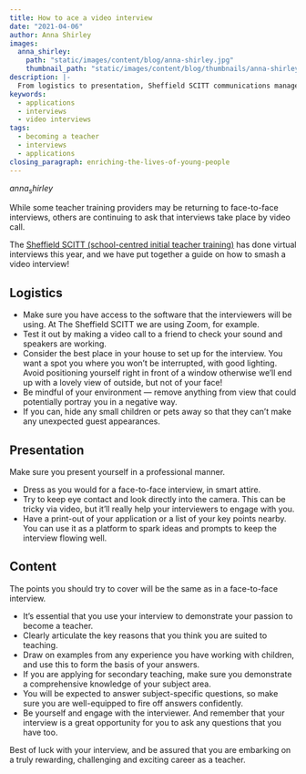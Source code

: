 ```yaml
---
title: How to ace a video interview
date: "2021-04-06"
author: Anna Shirley
images:
  anna_shirley:
    path: "static/images/content/blog/anna-shirley.jpg"
    thumbnail_path: "static/images/content/blog/thumbnails/anna-shirley.jpg"
description: |-
  From logistics to presentation, Sheffield SCITT communications manager Anna Shirley shares her top tips for video interviews.
keywords:
  - applications
  - interviews
  - video interviews
tags:
  - becoming a teacher
  - interviews
  - applications
closing_paragraph: enriching-the-lives-of-young-people
---
```


$anna_shirley$

While some teacher training providers may be returning to face-to-face interviews, others are continuing to ask that interviews take place by video call. 

The [Sheffield SCITT (school-centred initial teacher training)](https://www.sheffieldscitt.org.uk/) has done virtual interviews this year, and we have put together a guide on how to smash a video interview!

## Logistics

* Make sure you have access to the software that the interviewers will be using. At The Sheffield SCITT we are using Zoom, for example.
* Test it out by making a video call to a friend to check your sound and speakers are working.
* Consider the best place in your house to set up for the interview. You want a spot you where you won’t be interrupted, with good lighting. Avoid positioning yourself right in front of a window otherwise we’ll end up with a lovely view of outside, but not of your face!
* Be mindful of your environment — remove anything from view that could potentially portray you in a negative way.
* If you can, hide any small children or pets away so that they can’t make any unexpected guest appearances.

## Presentation

Make sure you present yourself in a professional manner.

* Dress as you would for a face-to-face interview, in smart attire.
* Try to keep eye contact and look directly into the camera. This can be tricky via video, but it’ll really help your interviewers to engage with you.
* Have a print-out of your application or a list of your key points nearby. You can use it as a platform to spark ideas and prompts to keep the interview flowing well.

## Content

The points you should try to cover will be the same as in a face-to-face interview.

* It’s essential that you use your interview to demonstrate your passion to become a teacher.
* Clearly articulate the key reasons that you think you are suited to teaching.
* Draw on examples from any experience you have working with children, and use this to form the basis of your answers.
* If you are applying for secondary teaching, make sure you demonstrate a comprehensive knowledge of your subject area.
* You will be expected to answer subject-specific questions, so make sure you are well-equipped to fire off answers confidently.
* Be yourself and engage with the interviewer. And remember that your interview is a great opportunity for you to ask any questions that you have too.

Best of luck with your interview, and be assured that you are embarking on a truly rewarding, challenging and exciting career as a teacher.
